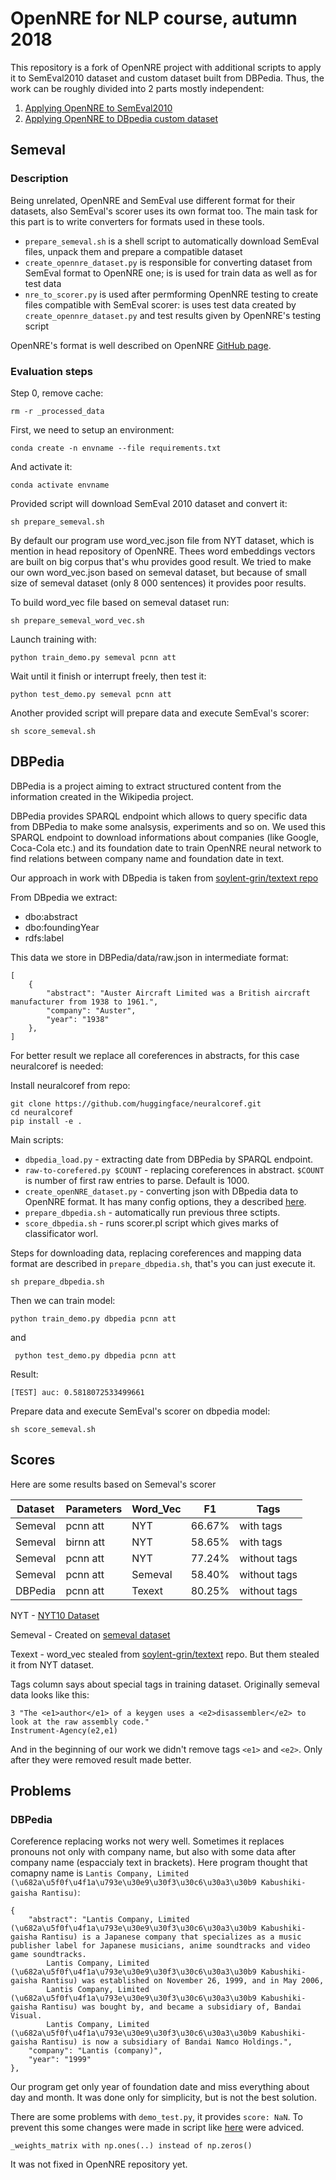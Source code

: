 # OpenNRE for NLP course, autumn 2018

This repository is a fork of OpenNRE project with additional scripts
to apply it to SemEval2010 dataset and custom dataset built from DBPedia.
Thus, the work can be roughly divided into 2 parts mostly independent:


1. [Applying OpenNRE to SemEval2010](#semeval)
2. [Applying OpenNRE to DBpedia custom dataset](#dbpedia)

## Semeval

### Description

Being unrelated, OpenNRE and SemEval use different format for their datasets, also SemEval's
scorer uses its own format too. The main task for this part is to write converters for formats
used in these tools. 

* `prepare_semeval.sh` is a shell script to automatically download SemEval files, unpack them and prepare 
a compatible dataset
* `create_opennre_dataset.py` is responsible for converting dataset from SemEval format to OpenNRE one;
is is used for train data as well as for test data
* `nre_to_scorer.py` is used after permforming OpenNRE testing to create files compatible with SemEval scorer: 
is uses test data created by `create_opennre_dataset.py` and test results given by OpenNRE's testing script

OpenNRE's format is well described on OpenNRE [GitHub page](https://github.com/thunlp/OpenNRE).

### Evaluation steps

Step 0, remove cache:

    rm -r _processed_data
    
First, we need to setup an environment:

    conda create -n envname --file requirements.txt
    
And activate it:

    conda activate envname
    
    
Provided script will download SemEval 2010 dataset and convert it:

    sh prepare_semeval.sh
    
By default our program use word_vec.json file from NYT dataset, which is mention in head repository of OpenNRE.
Thees word embeddings vectors are built on big corpus that's whu provides good result. We tried to make our own word_vec.json
based on semeval dataset, but because of small size of semeval dataset (only 8 000 sentences) it provides poor results.

To build word_vec file based on semeval dataset run:

    sh prepare_semeval_word_vec.sh
    
Launch training with:

    python train_demo.py semeval pcnn att
    
Wait until it finish or interrupt freely, then test it:

    python test_demo.py semeval pcnn att
    
Another provided script will prepare data and execute SemEval's scorer:

    sh score_semeval.sh

## DBPedia

DBPedia is a project aiming to extract structured content from the information created in the Wikipedia project.

DBPedia provides SPARQL endpoint which allows to query specific data from DBPedia to make some analsysis,
experiments and so on. We used this SPARQL endpoint to download informations about companies (like Google, Coca-Cola etc.)
and its foundation date to train OpenNRE neural network to find relations between company name and foundation date in text.

Our approach in work with DBpedia is taken from [soylent-grin/textext repo](https://github.com/soylent-grin/textext)

From DBpedia we extract:

* dbo:abstract
* dbo:foundingYear
* rdfs:label


This data we store in DBPedia/data/raw.json in intermediate format:

    [
        {
            "abstract": "Auster Aircraft Limited was a British aircraft manufacturer from 1938 to 1961.",
            "company": "Auster",
            "year": "1938"
        },
    ]
    
For better result we replace all coreferences in abstracts, for this case neuralcoref is needed:

Install neuralcoref from repo:

    git clone https://github.com/huggingface/neuralcoref.git
    cd neuralcoref
    pip install -e .
    
Main scripts:

* `dbpedia_load.py` - extracting date from DBPedia by SPARQL endpoint.
* `raw-to-corefered.py $COUNT` - replacing coreferences in abstract. `$COUNT` is number of first raw entries to parse. Default is 1000.
* `create_openNRE_dataset.py` - converting json with DBpedia data to OpenNRE format. It has many config options,
they a described [here](https://github.com/soylent-grin/textext/blob/master/OpenNRE/readme.md#configuration-of-create_opennre_datasetpy).
* `prepare_dbpedia.sh` - automatically run previous three sctipts.
* `score_dbpedia.sh` - runs scorer.pl script which gives marks of classificator worl.
    
Steps for downloading data, replacing coreferences and mapping data format are described in `prepare_dbpedia.sh`,
that's you can just execute it.

    sh prepare_dbpedia.sh
    
Then we can train model:

    python train_demo.py dbpedia pcnn att
    
and

     python test_demo.py dbpedia pcnn att
     
Result:

    [TEST] auc: 0.5818072533499661
    
Prepare data and execute SemEval's scorer on dbpedia model:

    sh score_semeval.sh


## Scores

Here are some results based on Semeval's scorer

| Dataset | Parameters | Word_Vec | F1     | Tags          |
|---------|------------|----------|--------|---------------|
| Semeval | pcnn att   | NYT      | 66.67% | with tags     |
| Semeval | birnn att  | NYT      | 58.65% | with tags     |
| Semeval | pcnn att   | NYT      | 77.24% | without tags  |
| Semeval | pcnn att   | Semeval  | 58.40% | without tags |
| DBPedia | pcnn att   | Texext   | 80.25%  | without tags  |

NYT - [NYT10 Dataset](https://github.com/thunlp/OpenNRE#nyt10-dataset)

Semeval - Created on [semeval dataset](https://github.com/davidsbatista/Annotated-Semantic-Relationships-Datasets#semeval-2010)

Texext - word_vec stealed from [soylent-grin/textext](https://github.com/soylent-grin/textext/tree/master/OpenNRE) repo. But them stealed it from NYT dataset.

Tags column says about special tags in training dataset. Originally semeval data looks like this:

    3 "The <e1>author</e1> of a keygen uses a <e2>disassembler</e2> to look at the raw assembly code."
    Instrument-Agency(e2,e1)
    
And in the beginning of our work we didn't remove tags `<e1>` and `<e2>`. Only after they were removed
result made better.

## Problems

### DBPedia

Coreference replacing works not wery well. Sometimes it replaces pronouns not only with company name, but also with some data after company name (espaccialy text in brackets). Here program thought that comapny name is `Lantis Company, Limited (\u682a\u5f0f\u4f1a\u793e\u30e9\u30f3\u30c6\u30a3\u30b9 Kabushiki-gaisha Rantisu)`:

    {
        "abstract": "Lantis Company, Limited (\u682a\u5f0f\u4f1a\u793e\u30e9\u30f3\u30c6\u30a3\u30b9 Kabushiki-gaisha Rantisu) is a Japanese company that specializes as a music publisher label for Japanese musicians, anime soundtracks and video game soundtracks.
            Lantis Company, Limited (\u682a\u5f0f\u4f1a\u793e\u30e9\u30f3\u30c6\u30a3\u30b9 Kabushiki-gaisha Rantisu) was established on November 26, 1999, and in May 2006,
            Lantis Company, Limited (\u682a\u5f0f\u4f1a\u793e\u30e9\u30f3\u30c6\u30a3\u30b9 Kabushiki-gaisha Rantisu) was bought by, and became a subsidiary of, Bandai Visual.
            Lantis Company, Limited (\u682a\u5f0f\u4f1a\u793e\u30e9\u30f3\u30c6\u30a3\u30b9 Kabushiki-gaisha Rantisu) is now a subsidiary of Bandai Namco Holdings.",
        "company": "Lantis (company)",
        "year": "1999"
    },
    
Our program get only year of foundation date and miss everything about day and month. It was done only for simplicity, but is not the best solution.

There are some problems with `demo_test.py`, it provides `score: NaN`. To prevent this some changes were made in script like [here](https://github.com/thunlp/OpenNRE/issues/89) were adviced. 

    _weights_matrix with np.ones(..) instead of np.zeros()
    
It was not fixed in OpenNRE repository yet.

